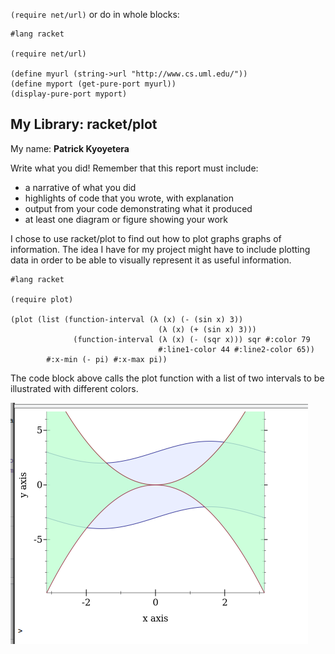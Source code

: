 `(require net/url)` or do in whole blocks:
```
#lang racket

(require net/url)

(define myurl (string->url "http://www.cs.uml.edu/"))
(define myport (get-pure-port myurl))
(display-pure-port myport)
```

## My Library: racket/plot
My name: **Patrick Kyoyetera**

Write what you did!
Remember that this report must include:

* a narrative of what you did
* highlights of code that you wrote, with explanation
* output from your code demonstrating what it produced
* at least one diagram or figure showing your work

I chose to use racket/plot to find out how to plot graphs graphs of information. The idea I have for my project might have to include plotting data in order to be able to visually represent it as useful information.

```
#lang racket

(require plot)

(plot (list (function-interval (λ (x) (- (sin x) 3))
                                 (λ (x) (+ (sin x) 3)))
              (function-interval (λ (x) (- (sqr x))) sqr #:color 79
                                 #:line1-color 44 #:line2-color 65))
        #:x-min (- pi) #:x-max pi))
```

The code block above calls the plot function with a list of two intervals to be illustrated with different colors. 

![test image](/function-intervala.png?raw=true "Intervals between two 2D functions")

